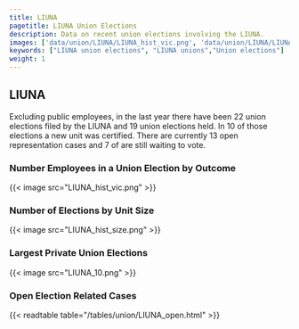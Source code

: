 ```yaml
---
title: LIUNA
pagetitle: LIUNA Union Elections
description: Data on recent union elections involving the LIUNA.
images: ['data/union/LIUNA/LIUNA_hist_vic.png', 'data/union/LIUNA/LIUNA_hist_size.png', 'data/union/LIUNA/LIUNA_10.png']
keywords: ["LIUNA union elections", "LIUNA unions","Union elections"]
weight: 1
---
```

##  LIUNA

Excluding public employees, in the last year there have been 22 union elections filed by the LIUNA and 19 union elections held. In 10 of those elections a new unit was certified. There are currently 13 open representation cases and 7 of are still waiting to vote.

### Number Employees in a Union Election by Outcome
{{< image src="LIUNA_hist_vic.png" >}}

### Number of Elections by Unit Size
{{< image src="LIUNA_hist_size.png" >}}

### Largest Private Union Elections
{{< image src="LIUNA_10.png" >}}

### Open Election Related Cases
{{< readtable table="/tables/union/LIUNA_open.html" >}}

